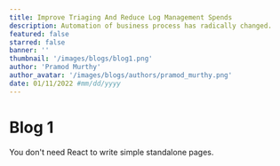 ```yaml
---
title: Improve Triaging And Reduce Log Management Spends
description: Automation of business process has radically changed.
featured: false
starred: false
banner: ''
thumbnail: '/images/blogs/blog1.png'
author: 'Pramod Murthy'
author_avatar: '/images/blogs/authors/pramod_murthy.png'
date: 01/11/2022 #mm/dd/yyyy
---
```


# Blog 1

You don't need React to write simple standalone pages.
